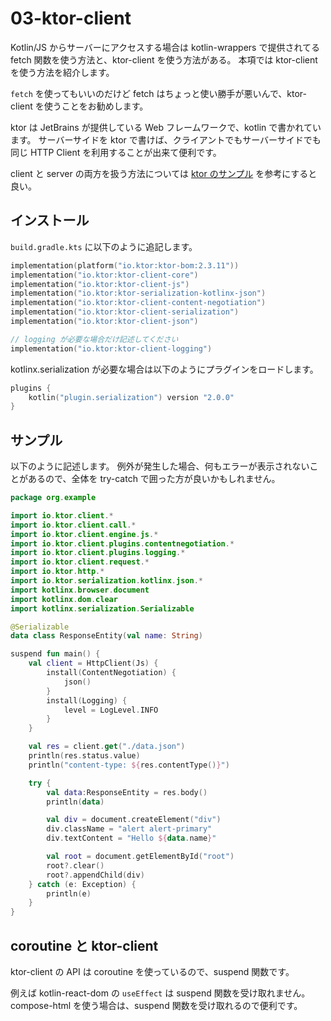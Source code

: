 # 03-ktor-client

Kotlin/JS からサーバーにアクセスする場合は kotlin-wrappers で提供されてる fetch 関数を使う方法と、ktor-client を使う方法がある。
本項では ktor-client を使う方法を紹介します。

`fetch` を使ってもいいのだけど fetch はちょっと使い勝手が悪いんで、ktor-client を使うことをお勧めします。

ktor は JetBrains が提供している Web フレームワークで、kotlin で書かれています。
サーバーサイドを ktor で書けば、クライアントでもサーバーサイドでも同じ HTTP Client を利用することが出来て便利です。 

client と server の両方を扱う方法については [ktor のサンプル](https://github.com/Kotlin/kotlinx-rpc/tree/main/samples/ktor-web-app) を参考にすると良い。

## インストール

`build.gradle.kts` に以下のように追記します。

```kotlin
implementation(platform("io.ktor:ktor-bom:2.3.11"))
implementation("io.ktor:ktor-client-core")
implementation("io.ktor:ktor-client-js")
implementation("io.ktor:ktor-serialization-kotlinx-json")
implementation("io.ktor:ktor-client-content-negotiation")
implementation("io.ktor:ktor-client-serialization")
implementation("io.ktor:ktor-client-json")

// logging が必要な場合だけ記述してください
implementation("io.ktor:ktor-client-logging")
```

kotlinx.serialization が必要な場合は以下のようにプラグインをロードします。

```kotlin
plugins {
    kotlin("plugin.serialization") version "2.0.0"
}
```

## サンプル

以下のように記述します。
例外が発生した場合、何もエラーが表示されないことがあるので、全体を try-catch で囲った方が良いかもしれません。

```kotlin
package org.example

import io.ktor.client.*
import io.ktor.client.call.*
import io.ktor.client.engine.js.*
import io.ktor.client.plugins.contentnegotiation.*
import io.ktor.client.plugins.logging.*
import io.ktor.client.request.*
import io.ktor.http.*
import io.ktor.serialization.kotlinx.json.*
import kotlinx.browser.document
import kotlinx.dom.clear
import kotlinx.serialization.Serializable

@Serializable
data class ResponseEntity(val name: String)

suspend fun main() {
    val client = HttpClient(Js) {
        install(ContentNegotiation) {
            json()
        }
        install(Logging) {
            level = LogLevel.INFO
        }
    }

    val res = client.get("./data.json")
    println(res.status.value)
    println("content-type: ${res.contentType()}")

    try {
        val data:ResponseEntity = res.body()
        println(data)

        val div = document.createElement("div")
        div.className = "alert alert-primary"
        div.textContent = "Hello ${data.name}"

        val root = document.getElementById("root")
        root?.clear()
        root?.appendChild(div)
    } catch (e: Exception) {
        println(e)
    }
}
```

## coroutine と ktor-client

ktor-client の API は coroutine を使っているので、suspend 関数です。

例えば kotlin-react-dom の `useEffect` は suspend 関数を受け取れません。
compose-html を使う場合は、suspend 関数を受け取れるので便利です。
